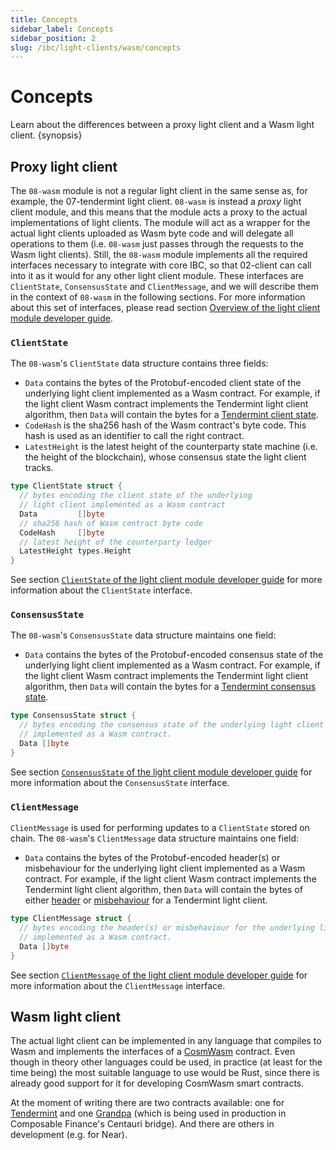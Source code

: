 ```yaml
---
title: Concepts
sidebar_label: Concepts
sidebar_position: 2
slug: /ibc/light-clients/wasm/concepts
---
```


# Concepts

Learn about the differences between a proxy light client and a Wasm light client. {synopsis}

## Proxy light client

The `08-wasm` module is not a regular light client in the same sense as, for example, the 07-tendermint light client. `08-wasm` is instead a *proxy* light client module, and this means that the module acts a proxy to the actual implementations of light clients. The module will act as a wrapper for the actual light clients uploaded as Wasm byte code and will delegate all operations to them (i.e. `08-wasm` just passes through the requests to the Wasm light clients). Still, the `08-wasm` module implements all the required interfaces necessary to integrate with core IBC, so that 02-client can call into it as it would for any other light client module. These interfaces are `ClientState`, `ConsensusState` and `ClientMessage`, and we will describe them in the context of `08-wasm` in the following sections. For more information about this set of interfaces, please read section [Overview of the light client module developer guide](../01-developer-guide/01-overview.md#overview).

### `ClientState`

The `08-wasm`'s `ClientState` data structure contains three fields:

- `Data` contains the bytes of the Protobuf-encoded client state of the underlying light client implemented as a Wasm contract. For example, if the light client Wasm contract implements the Tendermint light client algorithm, then `Data` will contain the bytes for a [Tendermint client state](https://github.com/cosmos/ibc-go/blob/v7.2.0/modules/light-clients/07-tendermint/tendermint.pb.go#L36-L66).
- `CodeHash` is the sha256 hash of the Wasm contract's byte code. This hash is used as an identifier to call the right contract.
- `LatestHeight` is the latest height of the counterparty state machine (i.e. the height of the blockchain), whose consensus state the light client tracks.

```go
type ClientState struct {
  // bytes encoding the client state of the underlying 
  // light client implemented as a Wasm contract
  Data         []byte
  // sha256 hash of Wasm contract byte code
  CodeHash     []byte
  // latest height of the counterparty ledger
  LatestHeight types.Height
}
```

See section [`ClientState` of the light client module developer guide](../01-developer-guide/01-overview.md#clientstate) for more information about the `ClientState` interface.

### `ConsensusState`

The `08-wasm`'s `ConsensusState` data structure maintains one field:

- `Data` contains the bytes of the Protobuf-encoded consensus state of the underlying light client implemented as a Wasm contract. For example, if the light client Wasm contract implements the Tendermint light client algorithm, then `Data` will contain the bytes for a [Tendermint consensus state](https://github.com/cosmos/ibc-go/blob/v7.2.0/modules/light-clients/07-tendermint/tendermint.pb.go#L101-L109).

```go
type ConsensusState struct {
  // bytes encoding the consensus state of the underlying light client
  // implemented as a Wasm contract.
  Data []byte
}
```

See section [`ConsensusState` of the light client module developer guide](../01-developer-guide/01-overview.md#consensusstate) for more information about the `ConsensusState` interface.

### `ClientMessage`

`ClientMessage` is used for performing updates to a `ClientState` stored on chain. The `08-wasm`'s `ClientMessage` data structure maintains one field:

- `Data` contains the bytes of the Protobuf-encoded header(s) or misbehaviour for the underlying light client implemented as a Wasm contract. For example, if the light client Wasm contract implements the Tendermint light client algorithm, then `Data` will contain the bytes of either [header](https://github.com/cosmos/ibc-go/blob/v7.2.0/modules/light-clients/07-tendermint/tendermint.pb.go#L186-L203) or [misbehaviour](https://github.com/cosmos/ibc-go/blob/v7.2.0/modules/light-clients/07-tendermint/tendermint.pb.go#L144-L151) for a Tendermint light client.

```go
type ClientMessage struct {
  // bytes encoding the header(s) or misbehaviour for the underlying light client
  // implemented as a Wasm contract.
  Data []byte
}
```

See section [`ClientMessage` of the light client module developer guide](../01-developer-guide/01-overview.md#clientmessage) for more information about the `ClientMessage` interface.

## Wasm light client

The actual light client can be implemented in any language that compiles to Wasm and implements the interfaces of a [CosmWasm](https://docs.cosmwasm.com/docs/) contract. Even though in theory other languages could be used, in practice (at least for the time being) the most suitable language to use would be Rust, since there is already good support for it for developing CosmWasm smart contracts.

At the moment of writing there are two contracts available: one for [Tendermint](https://github.com/ComposableFi/centauri/tree/master/light-clients/ics07-tendermint-cw) and one [Grandpa](https://github.com/ComposableFi/centauri/tree/master/light-clients/ics10-grandpa-cw) (which is being used in production in Composable Finance's Centauri bridge). And there are others in development (e.g. for Near).
